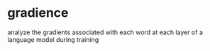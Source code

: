# gradience
analyze the gradients associated with each word at each layer of a language model during training
